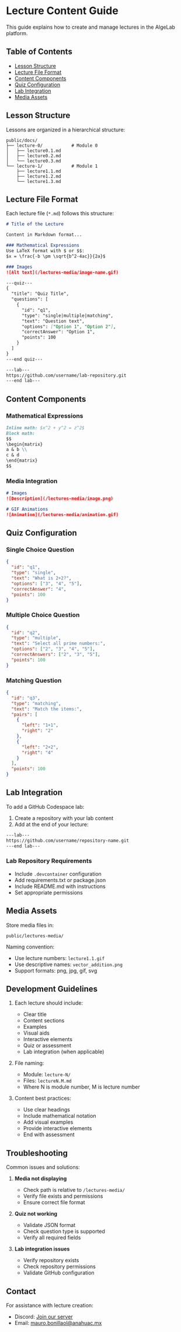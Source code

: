 # Lecture Content Guide

This guide explains how to create and manage lectures in the AlgeLab platform.

## Table of Contents
- [Lesson Structure](#lesson-structure)
- [Lecture File Format](#lecture-file-format)
- [Content Components](#content-components)
- [Quiz Configuration](#quiz-configuration)
- [Lab Integration](#lab-integration)
- [Media Assets](#media-assets)

## Lesson Structure

Lessons are organized in a hierarchical structure:
```
public/docs/
├── lecture-0/           # Module 0
│   ├── lecture0.1.md
│   ├── lecture0.2.md
│   └── lecture0.3.md
└── lecture-1/           # Module 1
    ├── lecture1.1.md
    ├── lecture1.2.md
    └── lecture1.3.md
```

## Lecture File Format

Each lecture file (`*.md`) follows this structure:

```markdown
# Title of the Lecture

Content in Markdown format...

### Mathematical Expressions
Use LaTeX format with $ or $$:
$x = \frac{-b \pm \sqrt{b^2-4ac}}{2a}$

### Images
![Alt text](/lectures-media/image-name.gif)

---quiz---
{
  "title": "Quiz Title",
  "questions": [
    {
      "id": "q1",
      "type": "single|multiple|matching",
      "text": "Question text",
      "options": ["Option 1", "Option 2"],
      "correctAnswer": "Option 1",
      "points": 100
    }
  ]
}
---end quiz---

---lab---
https://github.com/username/lab-repository.git
---end lab---
```

## Content Components

### Mathematical Expressions
```markdown
Inline math: $x^2 + y^2 = z^2$
Block math: 
$$
\begin{matrix}
a & b \\
c & d
\end{matrix}
$$
```

### Media Integration
```markdown
# Images
![Description](/lectures-media/image.png)

# GIF Animations
![Animation](/lectures-media/animation.gif)
```

## Quiz Configuration

### Single Choice Question
```json
{
  "id": "q1",
  "type": "single",
  "text": "What is 2+2?",
  "options": ["3", "4", "5"],
  "correctAnswer": "4",
  "points": 100
}
```

### Multiple Choice Question
```json
{
  "id": "q2",
  "type": "multiple",
  "text": "Select all prime numbers:",
  "options": ["2", "3", "4", "5"],
  "correctAnswers": ["2", "3", "5"],
  "points": 100
}
```

### Matching Question
```json
{
  "id": "q3",
  "type": "matching",
  "text": "Match the items:",
  "pairs": [
    {
      "left": "1+1",
      "right": "2"
    },
    {
      "left": "2+2",
      "right": "4"
    }
  ],
  "points": 100
}
```

## Lab Integration

To add a GitHub Codespace lab:

1. Create a repository with your lab content
2. Add at the end of your lecture:
```markdown
---lab---
https://github.com/username/repository-name.git
---end lab---
```

### Lab Repository Requirements
- Include `.devcontainer` configuration
- Add requirements.txt or package.json
- Include README.md with instructions
- Set appropriate permissions

## Media Assets

Store media files in:
```
public/lectures-media/
```

Naming convention:
- Use lecture numbers: `lecture1.1.gif`
- Use descriptive names: `vector_addition.png`
- Support formats: png, jpg, gif, svg

## Development Guidelines

1. Each lecture should include:
   - Clear title
   - Content sections
   - Examples
   - Visual aids
   - Interactive elements
   - Quiz or assessment
   - Lab integration (when applicable)

2. File naming:
   - Module: `lecture-N/`
   - Files: `lectureN.M.md`
   - Where N is module number, M is lecture number

3. Content best practices:
   - Use clear headings
   - Include mathematical notation
   - Add visual examples
   - Provide interactive elements
   - End with assessment

## Troubleshooting

Common issues and solutions:

1. **Media not displaying**
   - Check path is relative to `/lectures-media/`
   - Verify file exists and permissions
   - Ensure correct file format

2. **Quiz not working**
   - Validate JSON format
   - Check question type is supported
   - Verify all required fields

3. **Lab integration issues**
   - Verify repository exists
   - Check repository permissions
   - Validate GitHub configuration

## Contact

For assistance with lecture creation:
- Discord: [Join our server](https://discord.gg/4SRmKVZb8V)
- Email: mauro.bonillaol@anahuac.mx
